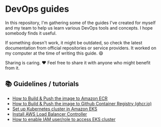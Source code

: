 # DevOps guides

In this repository, I'm gathering some of the guides I've created for myself and my team to help us learn various DevOps tools and concepts. I hope somebody finds it useful.

If something doesn't work, it might be outdated, so check the latest documentation from official repositories or service providers. It worked on my computer at the time of writing this guide. 😄

Sharing is caring. ❤️ Feel free to share it with anyone who might benefit from it.

## 📚 Guidelines / tutorials

- [How to Build & Push the image to Amazon ECR](ecr/build-and-push-to-ecr.md)
- [How to Build & Push the image to Github Container Registry (ghcr.io)](github/push-to-ghcr.md)
- [Set up Kubernetes cluster in Amazon EKS](eks/setup-cluster-eks.md)
- [Install AWS Load Balancer Controller](eks/aws-load-balancer-controller.md)
- [How to enable IAM user/role to access EKS cluster](eks/iam-access-cluster.md)